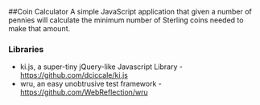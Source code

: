 ##Coin Calculator
A simple JavaScript application that given a number of pennies will calculate the
minimum number of Sterling coins needed to make that amount.

### Libraries
* ki.js, a super-tiny jQuery-like Javascript Library - https://github.com/dciccale/ki.js
* wru, an easy unobtrusive test framework - https://github.com/WebReflection/wru
